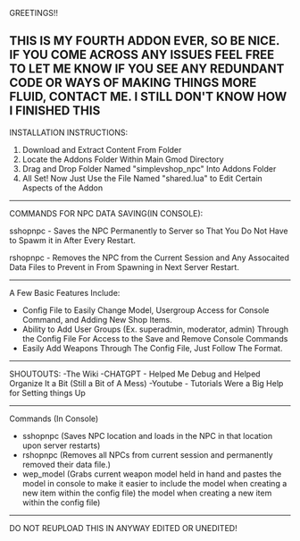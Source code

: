 GREETINGS!!

THIS IS MY FOURTH ADDON EVER, SO BE NICE.
IF YOU COME ACROSS ANY ISSUES FEEL FREE TO LET ME KNOW
IF YOU SEE ANY REDUNDANT CODE OR WAYS OF MAKING THINGS MORE FLUID, CONTACT ME. I STILL DON'T KNOW HOW I FINISHED THIS
---------------------------------------------------------------------------------
INSTALLATION INSTRUCTIONS:

1) Download and Extract Content From Folder
2) Locate the Addons Folder Within Main Gmod Directory
3) Drag and Drop Folder Named "simplevshop_npc" Into Addons Folder
4) All Set! Now Just Use the File Named "shared.lua" to Edit Certain Aspects of the Addon

---------------------------------------------------------------------------------

COMMANDS FOR NPC DATA SAVING(IN CONSOLE):

sshopnpc - Saves the NPC Permanently to Server so That You Do Not Have to Spawm it in After Every Restart.

rshopnpc - Removes the NPC from the Current Session and Any Assocaited Data Files to Prevent in From Spawning in Next Server Restart.

------------------------------------------------------------------------------------

A Few Basic Features Include: 
- Config File to Easily Change Model, Usergroup Access for Console Command, and Adding New Shop Items.
- Ability to Add User Groups (Ex. superadmin, moderator, admin) Through the Config File For Access to the Save and Remove Console Commands
- Easily Add Weapons Through The Config File, Just Follow The Format.

----------------------------------------------------------------------------------------

SHOUTOUTS:
-The Wiki
-CHATGPT - Helped Me Debug and Helped Organize It a Bit (Still a Bit of A Mess)
-Youtube - Tutorials Were a Big Help for Setting things Up

-----------------------------------------------------------------------------------------

Commands (In Console)

- sshopnpc (Saves NPC location and loads in the NPC in that location upon server restarts)
- rshopnpc (Removes all NPCs from current session and permanently removed their data file.)
- wep_model (Grabs current weapon model held in hand and pastes the model in console to make it easier to include the model when creating a new item within the config file) the model when creating a new item within the config file)

-----------------------------------------------------------------------------------------

DO NOT REUPLOAD THIS IN ANYWAY EDITED OR UNEDITED!
